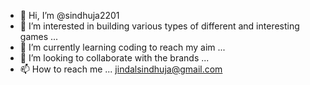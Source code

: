- 👋 Hi, I’m @sindhuja2201
- 👀 I’m interested in building various types of different and interesting games ...
- 🌱 I’m currently learning coding to reach my aim ...
- 💞️ I’m looking to collaborate with the brands ...
- 📫 How to reach me ... jindalsindhuja@gmail.com

<!---
sindhuja2201/sindhuja2201 is a ✨ special ✨ repository because its `README.md` (this file) appears on your GitHub profile.
You can click the Preview link to take a look at your changes.
--->
